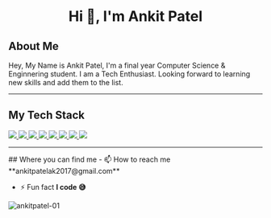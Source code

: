 <h1 align="center">Hi 👋, I'm Ankit Patel</h1>

## About Me

Hey, My Name is Ankit Patel, I'm a final year Computer Science & Enginnering student. I am a Tech Enthusiast. Looking forward to learning new skills and add them to the list.

<hr/>

## <strong>My Tech Stack</strong>

<a href="https://www.w3schools.com/html/">
<img src="https://img.shields.io/badge/html5%20-%23E34F26.svg?&style=for-the-badge&logo=html5&logoColor=white"/>
</a>

<a href="https://www.w3schools.com/css/"> 
<img src="https://img.shields.io/badge/css3%20-%231572B6.svg?&style=for-the-badge&logo=css3&logoColor=white"/>
</a>

<a href="https://www.javascript.com/">
<img src="https://img.shields.io/badge/javascript%20-%23323330.svg?&style=for-the-badge&logo=javascript&logoColor=%23F7DF1E"/>
</a>

<a href="https://reactjs.org/">
<img src="https://img.shields.io/badge/react%20-%2320232a.svg?&style=for-the-badge&logo=react&logoColor=%2361DAFB"/>
</a>

<a href="https://angular.io/">
<img src="https://img.shields.io/badge/git%20-%23F05033.svg?&style=for-the-badge&logo=angular&logoColor=white"/>
</a>

<a href="https://git-scm.com/">
<img src="https://img.shields.io/badge/git%20-%23F05033.svg?&style=for-the-badge&logo=git&logoColor=white"/>
</a>

<a href="https://www.java.com/en/">
<img src="https://img.shields.io/badge/java-%23ED8B00.svg?&style=for-the-badge&logo=java&logoColor=white"/>
</a>

<a href="https://www.mysql.com/">
<img src="https://img.shields.io/badge/mysql-%2300f.svg?&style=for-the-badge&logo=mysql&logoColor=white"/>
</a>

<hr>
## Where you can find me
- 📫 How to reach me **ankitpatelak2017@gmail.com**

- ⚡ Fun fact **I code 😅**

<p align="center"><img align="left" src="https://github-readme-stats.vercel.app/api/top-langs?username=ankitpatel-01&show_icons=true&locale=en" alt="ankitpatel-01" /></p>
